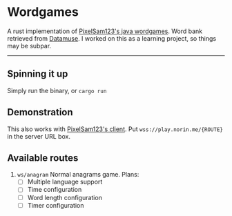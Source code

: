 # Wordgames

A rust implementation of [PixelSam123's java wordgames](https://github.com/PixelSam123/wordgames4j).
Word bank retrieved from [Datamuse](https://www.datamuse.com/api/).
I worked on this as a learning project, so things may be subpar.

---

## Spinning it up

Simply run the binary, or `cargo run`

## Demonstration

This also works with [PixelSam123's client](https://pixelsam123.github.io/minigames). Put `wss://play.norin.me/{ROUTE}` in the server URL box.

## Available routes

1. `ws/anagram` Normal anagrams game. Plans:
   - [ ] Multiple language support
   - [ ] Time configuration
   - [ ] Word length configuration
   - [ ] Timer configuration
